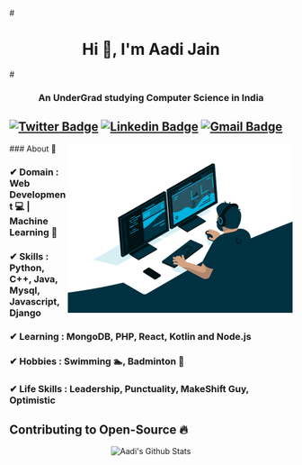 #<h1 align="center">Hi 👋, I'm Aadi Jain</h1>
#<h3 align="center">An UnderGrad studying Computer Science in India</h3>

[![Twitter Badge](https://img.shields.io/badge/-Aadi_Jain-1ca0f1?style=flat-square&logo=twitter&logoColor=white&link=https://twitter.com/Aadi_Jain_7)](https://twitter.com/Aadi_Jain_7)  [![Linkedin Badge](https://img.shields.io/badge/-Aadi_Jain-blue?style=flat-square&logo=Linkedin&logoColor=white&link=https://www.linkedin.com/in/aadijain7102//)](https://www.linkedin.com/in/aadijain7102/) [![Gmail Badge](https://img.shields.io/badge/-jainaadi@gmail.com-c14438?style=flat-square&logo=Gmail&logoColor=white&link=mailto:jainaadi@gmail.com)](mailto:jainaadi@gmail.com)
---------------------------------------------------------------------------------------------------------------------------------------------------------------------------------

  <img align="right" alt="GIF" src="https://github.com/Aadi71/Aadi71/blob/main/code.gif?raw=true" width="400" height="300" />
### About 📌

### ✔  **Domain :** Web Development 💻 | Machine Learning 🤖
### ✔  **Skills :** Python, C++, Java, Mysql, Javascript, Django
### ✔  **Learning :** MongoDB, PHP, React, Kotlin and Node.js
### ✔  **Hobbies :** Swimming 🏊‍, Badminton 🏸 
### ✔  **Life Skills :** Leadership, Punctuality, MakeShift Guy, Optimistic 

## Contributing to Open-Source 🔥
<p align="center">
  <img alt="Aadi's Github Stats" src="https://github-readme-stats.vercel.app/api?username=Aadi71&show_icons=true&theme=radical">
</p>
